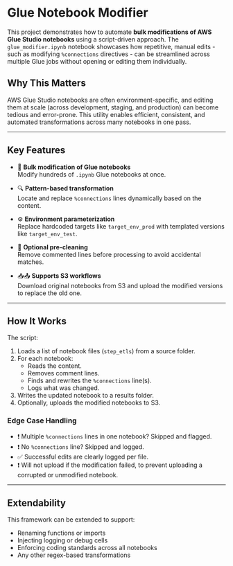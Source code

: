 # Glue Notebook Modifier

This project demonstrates how to automate **bulk modifications of AWS Glue Studio notebooks** using a script-driven approach. The `glue_modifier.ipynb` notebook showcases how repetitive, manual edits - such as modifying `%connections` directives - can be streamlined across multiple Glue jobs without opening or editing them individually.

## Why This Matters

AWS Glue Studio notebooks are often environment-specific, and editing them at scale (across development, staging, and production) can become tedious and error-prone. This utility enables efficient, consistent, and automated transformations across many notebooks in one pass.

---

## Key Features

- 🔁 **Bulk modification of Glue notebooks**  
  Modify hundreds of `.ipynb` Glue notebooks at once.

- 🔍 **Pattern-based transformation**  
  Locate and replace `%connections` lines dynamically based on the content.

- ⚙️ **Environment parameterization**  
  Replace hardcoded targets like `target_env_prod` with templated versions like `target_env_test`.

- 🧹 **Optional pre-cleaning**  
  Remove commented lines before processing to avoid accidental matches.

- 📥📤 **Supports S3 workflows**  
  Download original notebooks from S3 and upload the modified versions to replace the old one.

---

## How It Works

The script:

1. Loads a list of notebook files (`step_etls`) from a source folder.
2. For each notebook:
   - Reads the content.
   - Removes comment lines.
   - Finds and rewrites the `%connections` line(s).
   - Logs what was changed.
3. Writes the updated notebook to a results folder.
4. Optionally, uploads the modified notebooks to S3.

### Edge Case Handling

- ❗ Multiple `%connections` lines in one notebook? Skipped and flagged.
- ❗ No `%connections` line? Skipped and logged.
- ✅ Successful edits are clearly logged per file.
- ❗ Will not upload if the modification failed, to prevent uploading a corrupted or unmodified notebook.

---

## Extendability

This framework can be extended to support:

- Renaming functions or imports
- Injecting logging or debug cells
- Enforcing coding standards across all notebooks
- Any other regex-based transformations

